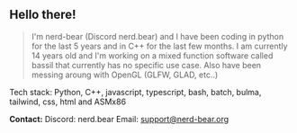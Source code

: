 ## Hello there!

> I'm nerd-bear (Discord nerd.bear) and I have been coding in python for the last 5 years and in C++ for the last few months. I am currently 14 years old and I'm working on a mixed function software called bassil that currently has no specific use case. Also have been messing aroung with OpenGL (GLFW, GLAD, etc..)


Tech stack:
  Python, C++, javascript, typescript, bash, batch, bulma, tailwind, css, html and ASMx86

**Contact:**
  Discord: nerd.bear
  Email: support@nerd-bear.org
